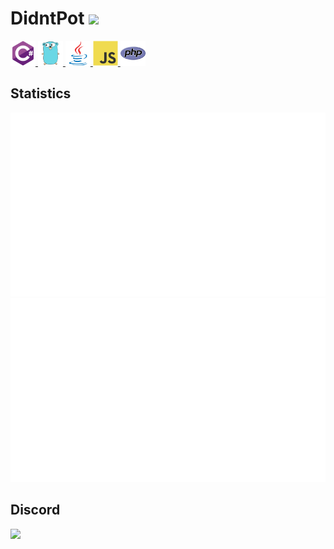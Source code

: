 # DidntPot ![](https://komarev.com/ghpvc/?username=didntpot&style=for-the-badge&color=5555ff)
<p align="left"> <a href="https://www.w3schools.com/cs/" target="_blank" rel="noreferrer"> <img src="https://raw.githubusercontent.com/devicons/devicon/master/icons/csharp/csharp-original.svg" alt="csharp" width="40" height="40"/> </a> <a href="https://golang.org" target="_blank" rel="noreferrer"> <img src="https://raw.githubusercontent.com/devicons/devicon/master/icons/go/go-original.svg" alt="go" width="40" height="40"/> </a> <a href="https://www.java.com" target="_blank" rel="noreferrer"> <img src="https://raw.githubusercontent.com/devicons/devicon/master/icons/java/java-original.svg" alt="java" width="40" height="40"/> </a> <a href="https://developer.mozilla.org/en-US/docs/Web/JavaScript" target="_blank" rel="noreferrer"> <img src="https://raw.githubusercontent.com/devicons/devicon/master/icons/javascript/javascript-original.svg" alt="javascript" width="40" height="40"/> </a> <a href="https://www.php.net" target="_blank" rel="noreferrer"> <img src="https://raw.githubusercontent.com/devicons/devicon/master/icons/php/php-original.svg" alt="php" width="40" height="40"/> </a> </p>

## Statistics
![](https://github.com/DidntPot/DidntPot/blob/master/generated/overview.svg#gh-dark-mode-only)
![](https://github.com/DidntPot/DidntPot/blob/master/generated/languages.svg#gh-dark-mode-only)

## Discord
<a href="https://www.buymeacoffee.com/DidntPot">
  <img src="https://api.status.gg/discord/318272839918813184" align="centre" />
</a>
